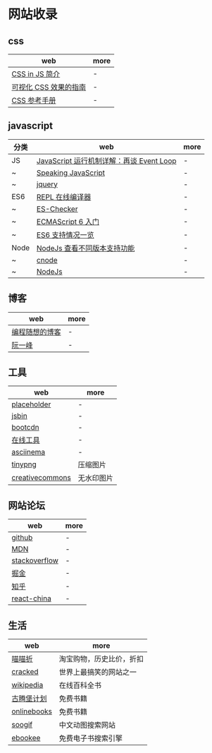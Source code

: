 # 网站收录

## css

| web                                                                     | more |
| ----------------------------------------------------------------------- | ---- |
| [CSS in JS 简介](http://www.ruanyifeng.com/blog/2017/04/css_in_js.html) | -    |
| [可视化 CSS 效果的指南](https://cssreference.io/)                       | -    |
| [CSS 参考手册](http://css.doyoe.com/)                                   | -    |

## javascript

| 分类 | web                                                                                                | more |
| ---- | -------------------------------------------------------------------------------------------------- | ---- |
| JS   | [JavaScript 运行机制详解：再谈 Event Loop](http://www.ruanyifeng.com/blog/2014/10/event-loop.html) | -    |
| ~    | [Speaking JavaScript](http://speakingjs.com/es5/index.html)                                        | -    |
| ~    | [jquery](http://jquery.cuishifeng.cn/)                                                             | -    |
| ES6  | [REPL 在线编译器](https://babeljs.io/repl/)                                                        | -    |
| ~    | [ES-Checker](https://ruanyf.github.io/es-checker/)                                                 | -    |
| ~    | [ECMAScript 6 入门](http://es6.ruanyifeng.com/)                                                    | -    |
| ~    | [ES6 支持情况一览](https://kangax.github.io/compat-table/es6/)                                     | -    |
| Node | [NodeJs 查看不同版本支持功能](http://node.green/)                                                  | -    |
| ~    | [cnode](https://cnodejs.org/)                                                                      | -    |
| ~    | [NodeJs](http://nodejs.cn/api/dns.html)                                                            | -    |

## 博客

| web                                                   | more |
| ----------------------------------------------------- | ---- |
| [编程随想的博客](https://program-think.blogspot.com/) | -    |
| [阮一峰](http://www.ruanyifeng.com/blog/)             | -    |

## 工具

| web                                                      | more       |
| -------------------------------------------------------- | ---------- |
| [placeholder](https://placeholder.com/)                  | -          |
| [jsbin](http://jsbin.com/?js,console,output)             | -          |
| [bootcdn](http://www.bootcdn.cn/)                        | -          |
| [在线工具](https://tool.lu/)                             | -          |
| [asciinema](https://asciinema.org/)                      | -          |
| [tinypng](https://tinypng.com/)                          | 压缩图片   |
| [creativecommons](https://ccsearch.creativecommons.org/) | 无水印图片 |

## 网站论坛

| web                                         | more |
| ------------------------------------------- | ---- |
| [github](https://github.com/)               | -    |
| [MDN](http://developer.mozilla.org/)        | -    |
| [stackoverflow](https://stackoverflow.com/) | -    |
| [掘金](https://juejin.im/timeline)          | -    |
| [知乎](http://zhihu.com/)                   | -    |
| [react-china](http://react-china.org/)      | -    |

## 生活

| web                                                                     | more                     |
| ----------------------------------------------------------------------- | ------------------------ |
| [喵喵折](http://www.miaomiaozhe.com/)                                   | 淘宝购物，历史比价，折扣 |
| [cracked](http://www.cracked.com/)                                      | 世界上最搞笑的网站之一   |
| [wikipedia](https://zh.wikipedia.org/wiki/Wikipedia:%E9%A6%96%E9%A1%B5) | 在线百科全书             |
| [古腾堡计划](http://www.gutenberg.org/)                                 | 免费书籍                 |
| [onlinebooks](http://onlinebooks.library.upenn.edu/)                    | 免费书籍                 |
| [soogif](http://www.soogif.com/)                                        | 中文动图搜索网站         |
| [ebookee](https://ebookee.org/)                                         | 免费电子书搜索引擎       |
